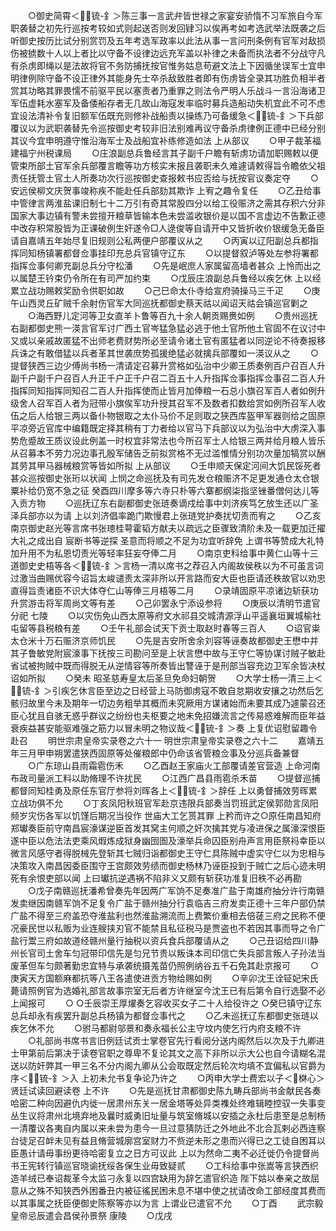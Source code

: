 <!-- { "loadSidebar": true } -->
　　○御史简霄＜锍-釒＞陈三事一言武弁皆世禄之家宴安骄惰不习军旅自今军职袭替之初先行巡按考较如式则起送否则发回肄习以俟再考如考选武举法既袭之后听御史按历比试分别赏罚及五年考选军政率以此法从事一言问刑条例有官军对敌损伤被掳数十人以上者比以守备不设律边远充军盖以补律之未备而执法者不分战守凡有杀虏即绳以是法故将官不务防捕抚按官惟务姑息苟避文法上下因循坐误军士宜申明律例除守备不设正律外其能身先士卒杀敌致胜者即有伤虏皆全录其功胜负相半者赏其功略其罪畏懦不前驱平民以塞责者乃重罪之则法令严明人乐战斗一言沿海诸卫军伍虚耗水塞军及备倭船存者无几故山海寇发率临时募兵造船动失机宜此不可不虑宜设法清补令复旧额军伍既充则修补战船责以操练乃可备缓急＜锍-釒＞下兵部覆议以为武职袭替先令巡按御史考较非旧法别难再议守备杀虏律例正德中已经分别其议今宜申明遵守惟沿海军士及战船宜补练修造如法  上从部议
　　○甲子裁革福建福宁州税课局
　　○庄浪副总兵鲁经言其子副千户瞻有斩虏功请加职赐敕以便管束所部土官军余兵部覆言瞻等功方核实未报且袭职未久难遽请敕得旨令瞻依父祖责任抚管土官土人所奏功次行巡按御史查报敕书应否给与抚按官议奏定夺
　　○安远侯柳文庆贺事竣称疾不能赴任兵部劾其欺诈  上宥之趣令复任
　　○乙丑给事中管律言两淮盐课旧制七十二万引有奇其常股四分以给工役赈济之需其存积六分非国家大事边镇有警未尝擅开粮草皆输本色未尝滥收银价是以国不言虚边不告歉正德中改存积常股皆为正课破例生奸遂令□人逯俊等自请开中又皆折收价银缓急无备臣请自嘉靖五年始尽复旧规则公私两便户部覆议从之
　　○丙寅以辽阳副总兵都指挥同知杨镇署都督佥事挂印充总兵官镇守辽东
　　○以提督叙泸等处左参将署都指挥佥事何卿充副总兵分守松潘
　　○先是岷庶人家属留高墙者甚众  上怜而出之以属楚王钤束仍令所在有司严加约束
　　○戊辰庄浪副总兵鲁经以疾乞休  上以经累立战功赐敕奖励令供职如故
　　○己巳命太仆寺给宣府骑操马三千疋
　　○庚午山西灵丘矿贼千余射伤官军大同巡抚都御史蔡天祜以闻诏天祜会镇巡官剿之
　　○海西野儿定河等卫女直羊卜鲁等百九十余人朝贡赐赉如例
　　○贵州巡抚右副都御史熊一渶言官军讨广西土官岑猛急猛必逃于他土官所他土官固不在议讨中又或以亲戚故匿猛不出师老费财势所必至请令诸土官有匿猛者以同逆论不待奏报移兵诛之有敢借猛以兵者革其世袭庶势孤援绝猛必就擒兵部覆如一渶议从之
　　○提督狭西三边少傅尚书杨一清请定召募升赏格如弘治中少卿王质奏例百户召百人升副千户副千户召百人升正千户正千户召二百五十人升指挥佥事指挥佥事召二百人升指挥同知指挥同知召二百人升指挥使而止皆月加俸粮一石总小旗召军百人者如例升级舍人召军百人者为冠带小旗俟军功升授其召军不及数者扣数给赏如例所召军人收伍之后人给银三两以备仆物银取之太仆马价不足则取之狭西库盔甲军器则给之固原平凉旁近官库中编籍既定择其稍有丁力者给以官马下兵部议以为弘治中大虏深入事势危蹙故王质议设此例盖一时权宜非常法也今所召军士人给银三两并给月粮人皆乐从召募本不劳力况边事孔殷军储告乏前拟赏格不无过滥惟情分别功次量加犒赏以酬其劳其甲马器械粮赏等皆如所拟  上从部议
　　○壬申顺天保定河间大饥民馁死者甚众巡按御史张珩以状闻  上悯之命巡抚及有司先发仓粮赈济不足更发通仓太仓银粟补给仍宽不急之征  癸酉四川摩多等六寺只朴等六寨都纲柒指坚锉番僧何达儿等入贡方物
　　○巡抚辽东右副都御史张琏奏谪戍给事中刘济疾笃乞放生还以广圣泽兵部亦以为请  上以刘济倡率跪门欺慢君上张琏党护奏扰切责而宥之
　　○乙亥南京御史赵光等言席书张璁桂萼霍韬方献夫以疏远之臣骤致清阶未及一载更加迁擢大礼之成出自  宸断书等逆探  圣意而将顺之不足为功宜听辞免  上谓书等赞成大礼特加升用不为私恩切责光等轻率狂妄夺俸二月
　　○南京吏科给事中黄仁山等十三道御史史梧等各＜锍-釒＞言杨一清以席书之荐召入内阁故侯秩以为不可虽言词过激当曲赐优容今诏旨太峻谴责太深非所以开言路而安大臣也臣请还秩故官以劝忠直得旨责诸臣不识大体夺仁山等俸三月梧等二月
　　○录靖固原平凉诸边斩获功升赏游击将军周尚文等有差
　　○己卯罢永宁添设参将
　　○庚辰以清明节遣官分祀  七陵
　　○以灾伤免山西太原等府文水祁县交城清源浮山平遥襄垣翼城榆社屯留等县税粮有差
　　○壬午礼部会试天下贡士取赵时春等三百人
　　○诏官粜太仓米十万石赈济京师饥民
　　○先是吉安所舍余刘容等诬奏故都御史王懋中并其子鲁敏党附宸濠事下抚按三司勘问至是上状言懋中故与王守仁等协谋讨贼子敏赴省试被拘贼中既而得脱无从逆情容等所奏皆出讐诬于是刑部当容充边卫军余皆决杖诏如所拟
　　○癸未  昭圣慈寿皇太后圣旦免命妇朝贺
　　○大学士杨一清三上＜锍-釒＞引疾乞休言臣至边之日经营上马防御虏寇不敢自怠期收安攘之功然后乞骸归故里今未及期年一切边务粗举其概而未究厥用方谋诸始而未要其成乃遽蒙召还臣心犹且自骇无惑乎群议之纷纷也夫枢要之地未免招嫌流言之传易惑难解而臣年益衰疾益甚安能驱难强之筋力以冒未明之物议哉＜锍-釒＞奏  上复优诏慰留趣令赴召
　　明世宗肃皇帝实录卷之六十一
明世宗肃皇帝实录卷之六十二
　　嘉靖五年三月甲申朔罢遣狭西固原等处催粮郎中仍命该省管粮佥事及分巡兵备兼督
　　○广东琼山县雨霜雹伤禾
　　○乙酉赵王家庙火工部覆请差官营造  上命河南布政司量派工料以助脩理不许扰民
　　○江西广昌县雨雹杀禾苗
　　○提督巡捕都督同知桂勇及原任东官厅参将刘晖各上＜锍-釒＞辞任  上以勇督捕效劳晖累立战功俱不允
　　○丁亥凤阳秋班官军赴京违限兵部奏当罚班武定侯郭勋言凤阳频岁灾伤各军以饥馑后期况当役作  世庙大工乞贳其罪  上矜而许之○原任南昌知府郑瓛奏臣前守南昌宸濠谋逆臣首发其窝主何顺之奸次擒其党与凌进保之属濠深恨臣遂中臣以危法法吏乘风煆炼成狱身幽囹圄及濠举兵命囚臣别舟声言用臣祭祃幸臣以微言风感守者得脱械先登斩其七贼归诣都御史王守仁具陈贼中虚实守仁以为忠相与决策攻入南昌因委臣围守王宫颇效劳绩而御史杨林乃诬臣投到于贼亡之后心迹未明死有余恨吏部以闻  上曰瓛抗逆遇祸不陷非义又颇有斩获功准复旧秩不必再勘
　　○戊子南赣巡抚潘希曾奏先年因两广军饷不足奏准广盐于南雄府抽分许行南赣发卖继因南赣军饷不足复令广盐于赣州抽分行袁临吉三府发卖正德十三年户部仍禁广盐不得至三府盖恐夺淮盐利也然淮盐溯流而上费繁价重相去倍蓗三府之民称不便况豪民世以私贩为业连艘挟刃官不能禁且私征税马是贾盗也不若因其事而导之令广盐行鬻三府如故道经赣州量行抽税以资兵食兵部覆请从之
　　○己丑诏给四川静州长官司土舍车匀冠带印信先是匀兄节贵以叛诛本司印信亡失兵部言叛人子孙法当废革但车匀颇著勤忠宜特与承袭统摄羗苗仍照例纳谷五千石免其赴京报可
　　○庚寅天方国额麻都抗等八王各遣使进贡方物给赐如例
　　○辛卯沈王诠钲妃宋氏薨请照例官为选婚礼部言故事宗室无后者方许继室今沈王已有后第令自行选娶不必上闻报可
　　○
○壬辰崇王厚燿奏乞容收买女子二十人给役许之
○癸巳镇守辽东总兵却永有疾罢升副总兵杨镇为都督佥事代之
　　○乙未巡抚辽东都御史张琏以疾乞休不允
　　○驸马都尉邬景和奏永福长公主守坟内使乞行内府支粮不许
　　○礼部尚书席书言旧例廷试贡士掌卷官先行看阅分送内阁然后以次及于九卿进士甲第前后第决于读卷官职之尊卑不复论其文之高下非所以示大公也自今请糊名混送以防奸弊其一甲三名不分内阁九卿从公会取既定然后轮次均填不宜偏私以官爵为序＜锍-釒＞入  上初未允书复争论乃许之
　　○丙申大学士费宏以子＜棥心＞贤廷试读回避读卷  上不许
　　○先是巡抚甘肃都御史陈九畴兵部尚书金献民各奏哈密二种向因避仇内徙一居肃州东关一居金塔等处异类襍处终难辑睦控驭一失事变丛生议将肃州北境弃地及曩时威勇旧址量与筑室脩城以安插之永杜后患至是总制杨一清覆议各夷自内属以来未尝为患今一旦过意猜防迁之外地此不北合瓦剌必西连察台徒足召衅未见有益且脩营城廓宫室财力不赀逆未形之患而兴得已之工徒自困耳以臣愚计请毋事纷更待哈密复立之日方可议此  上以为然命二夷不必迁徙仍令提督尚书王宪转行镇巡官晓谕抚绥各保生业毋致疑贰
　　○工科给事中张嵩等言狭西织造羊绒已奉诏裁革今太监刁永复以四宫缺用为辞乞遣官织造  陛下姑以奉亲之故屈意从之殊不知狭西外困番丑内被征徭民困未息不堪中使之扰请改命工部经度其费而以其事属之抚臣便御史陈察等亦以为言  上谓业已遣官不允
　　○丁酉
　　武宗毅皇帝忌辰遣会昌侯孙景祭  康陵
　　○戊戌
